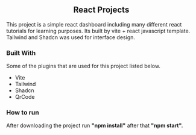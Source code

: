  <h2 align="center">React Projects</h2>

This project is a simple react dashboard including many different react tutorials for learning purposes. Its built by vite + react javascript template. Tailwind and Shadcn was used for interface design.

 ### Built With
Some of the plugins that are used for this project listed below.
<ul>
    <li>Vite</li>
    <li>Tailwind</li>
    <li>Shadcn</li>
    <li>QrCode</li>
</ul>

### How to run
After downloading the project run  __"npm install"__ after that __"npm start".__ 